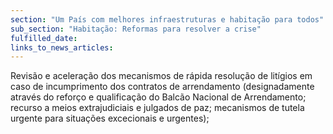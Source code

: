 ```yaml
---
section: "Um País com melhores infraestruturas e habitação para todos"
sub_section: "Habitação: Reformas para resolver a crise"
fulfilled_date:
links_to_news_articles:
---
```


Revisão e aceleração dos mecanismos de rápida resolução de litígios em caso de incumprimento dos contratos de arrendamento (designadamente através do reforço e qualificação do Balcão Nacional de Arrendamento; recurso a meios extrajudiciais e julgados de paz; mecanismos de tutela urgente para situações excecionais e urgentes);